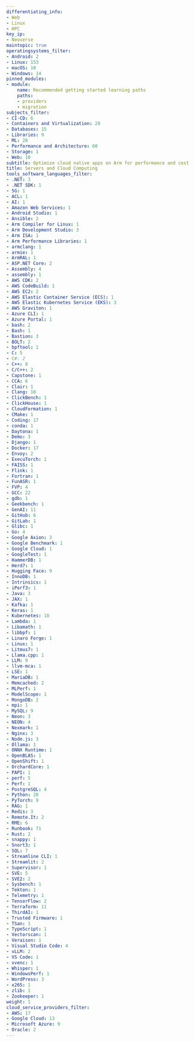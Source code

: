 ```yaml
---
differentiating_info:
- Web
- Linux
- HPC
key_ip:
- Neoverse
maintopic: true
operatingsystems_filter:
- Android: 2
- Linux: 153
- macOS: 10
- Windows: 14
pinned_modules:
- module:
    name: Recommended getting started learning paths
    paths:
    - providers
    - migration
subjects_filter:
- CI-CD: 6
- Containers and Virtualization: 28
- Databases: 15
- Libraries: 9
- ML: 28
- Performance and Architecture: 60
- Storage: 1
- Web: 10
subtitle: Optimize cloud native apps on Arm for performance and cost
title: Servers and Cloud Computing
tools_software_languages_filter:
- .NET: 3
- .NET SDK: 1
- 5G: 1
- ACL: 1
- AI: 1
- Amazon Web Services: 1
- Android Studio: 1
- Ansible: 2
- Arm Compiler for Linux: 1
- Arm Development Studio: 3
- Arm ISA: 1
- Arm Performance Libraries: 1
- armclang: 1
- armie: 1
- ArmRAL: 1
- ASP.NET Core: 2
- Assembly: 4
- assembly: 1
- AWS CDK: 2
- AWS CodeBuild: 1
- AWS EC2: 2
- AWS Elastic Container Service (ECS): 1
- AWS Elastic Kubernetes Service (EKS): 3
- AWS Graviton: 1
- Azure CLI: 1
- Azure Portal: 1
- bash: 2
- Bash: 1
- Bastion: 3
- BOLT: 2
- bpftool: 1
- C: 5
- C#: 2
- C++: 8
- C/C++: 2
- Capstone: 1
- CCA: 6
- Clair: 1
- Clang: 10
- ClickBench: 1
- ClickHouse: 1
- CloudFormation: 1
- CMake: 1
- Coding: 17
- conda: 1
- Daytona: 1
- Demo: 3
- Django: 1
- Docker: 17
- Envoy: 2
- ExecuTorch: 1
- FAISS: 1
- Flink: 1
- Fortran: 1
- FunASR: 1
- FVP: 4
- GCC: 22
- gdb: 1
- Geekbench: 1
- GenAI: 11
- GitHub: 6
- GitLab: 1
- Glibc: 1
- Go: 4
- Google Axion: 3
- Google Benchmark: 1
- Google Cloud: 1
- GoogleTest: 1
- HammerDB: 1
- Herd7: 1
- Hugging Face: 9
- InnoDB: 1
- Intrinsics: 1
- iPerf3: 1
- Java: 3
- JAX: 1
- Kafka: 1
- Keras: 1
- Kubernetes: 10
- Lambda: 1
- Libamath: 1
- libbpf: 1
- Linaro Forge: 1
- Linux: 1
- Litmus7: 1
- Llama.cpp: 1
- LLM: 9
- llvm-mca: 1
- LSE: 1
- MariaDB: 1
- Memcached: 2
- MLPerf: 1
- ModelScope: 1
- MongoDB: 2
- mpi: 1
- MySQL: 9
- Neon: 3
- NEON: 4
- Nexmark: 1
- Nginx: 3
- Node.js: 3
- Ollama: 1
- ONNX Runtime: 1
- OpenBLAS: 1
- OpenShift: 1
- OrchardCore: 1
- PAPI: 1
- perf: 5
- Perf: 1
- PostgreSQL: 4
- Python: 28
- PyTorch: 9
- RAG: 1
- Redis: 3
- Remote.It: 2
- RME: 6
- Runbook: 71
- Rust: 2
- snappy: 1
- Snort3: 1
- SQL: 7
- Streamline CLI: 1
- Streamlit: 2
- Supervisor: 1
- SVE: 5
- SVE2: 2
- Sysbench: 1
- Tekton: 1
- Telemetry: 1
- TensorFlow: 2
- Terraform: 11
- ThirdAI: 1
- Trusted Firmware: 1
- TSan: 1
- TypeScript: 1
- Vectorscan: 1
- Veraison: 1
- Visual Studio Code: 4
- vLLM: 2
- VS Code: 1
- vvenc: 1
- Whisper: 1
- WindowsPerf: 1
- WordPress: 3
- x265: 1
- zlib: 1
- Zookeeper: 1
weight: 1
cloud_service_providers_filter:
- AWS: 17
- Google Cloud: 13
- Microsoft Azure: 9
- Oracle: 2
---
```

